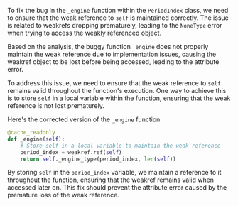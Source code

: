 To fix the bug in the `_engine` function within the `PeriodIndex` class, we need to ensure that the weak reference to `self` is maintained correctly. The issue is related to weakrefs dropping prematurely, leading to the `NoneType` error when trying to access the weakly referenced object.

Based on the analysis, the buggy function `_engine` does not properly maintain the weak reference due to implementation issues, causing the weakref object to be lost before being accessed, leading to the attribute error.

To address this issue, we need to ensure that the weak reference to `self` remains valid throughout the function's execution. One way to achieve this is to store `self` in a local variable within the function, ensuring that the weak reference is not lost prematurely.

Here's the corrected version of the `_engine` function:

```python
@cache_readonly
def _engine(self):
    # Store self in a local variable to maintain the weak reference
    period_index = weakref.ref(self)
    return self._engine_type(period_index, len(self))
```

By storing `self` in the `period_index` variable, we maintain a reference to it throughout the function, ensuring that the weakref remains valid when accessed later on. This fix should prevent the attribute error caused by the premature loss of the weak reference.